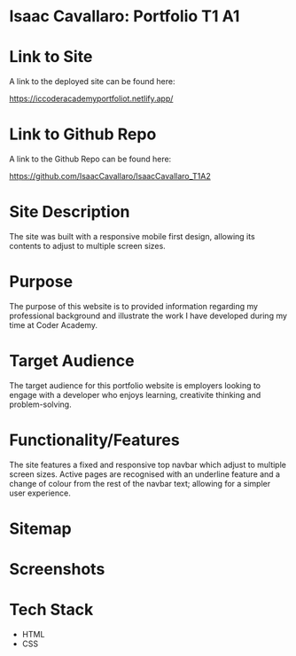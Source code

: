 # Isaac Cavallaro: Portfolio T1 A1

# Link to Site

A link to the deployed site can be found here:

https://iccoderacademyportfoliot.netlify.app/

# Link to Github Repo

A link to the Github Repo  can be found here:

https://github.com/IsaacCavallaro/IsaacCavallaro_T1A2

# Site Description

The site was built with a responsive mobile first design, allowing its contents to adjust to multiple screen sizes. 

# Purpose

The purpose of this website is to provided information regarding my professional background and illustrate the work I have developed during my time at Coder Academy. 

# Target Audience

The target audience for this portfolio website is employers looking to engage with a developer who enjoys learning, creativite thinking and problem-solving.

# Functionality/Features

The site features a fixed and responsive top navbar which adjust to multiple screen sizes. Active pages are recognised with an underline feature and a change of colour from the rest of the navbar text; allowing for a simpler user experience.

# Sitemap

# Screenshots

# Tech Stack

- HTML
- CSS
